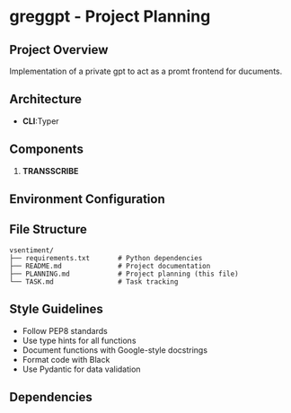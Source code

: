 # greggpt - Project Planning

## Project Overview
Implementation of a private gpt to act as a promt frontend for ducuments.
## Architecture
- **CLI**:Typer

## Components
1. **TRANSSCRIBE**
 
## Environment Configuration

## File Structure
```
vsentiment/
├── requirements.txt       # Python dependencies
├── README.md              # Project documentation
├── PLANNING.md            # Project planning (this file)
└── TASK.md                # Task tracking
```

## Style Guidelines
- Follow PEP8 standards
- Use type hints for all functions
- Document functions with Google-style docstrings
- Format code with Black
- Use Pydantic for data validation

## Dependencies
